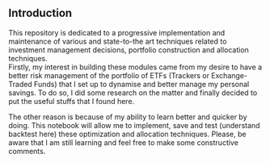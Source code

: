## Introduction
This repository is dedicated to a progressive implementation and maintenance of various and state-to-the art techniques related to investment management decisions, portfolio construction and allocation techniques.  
Firstly, my interest in building these modules came from my desire to have a better risk management of the portfolio of ETFs (Trackers or Exchange-Traded Funds) that I set up to dynamise and better manage my personal savings. To do so, I did some research on the matter and finally decided to put the useful stuffs that I found here. 

The other reason is because of my ability to learn better and quicker by doing. This notebook will allow me to implement, save and test (understand backtest here) these optimization and allocation techniques. Please, be aware that I am still learning and feel free to make some constructive comments.  
